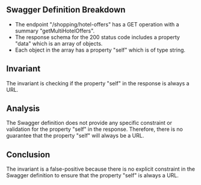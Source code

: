 ## Swagger Definition Breakdown
- The endpoint "/shopping/hotel-offers" has a GET operation with a summary "getMultiHotelOffers".
- The response schema for the 200 status code includes a property "data" which is an array of objects.
- Each object in the array has a property "self" which is of type string.

## Invariant
The invariant is checking if the property "self" in the response is always a URL.

## Analysis
The Swagger definition does not provide any specific constraint or validation for the property "self" in the response. Therefore, there is no guarantee that the property "self" will always be a URL.

## Conclusion
The invariant is a false-positive because there is no explicit constraint in the Swagger definition to ensure that the property "self" is always a URL.
